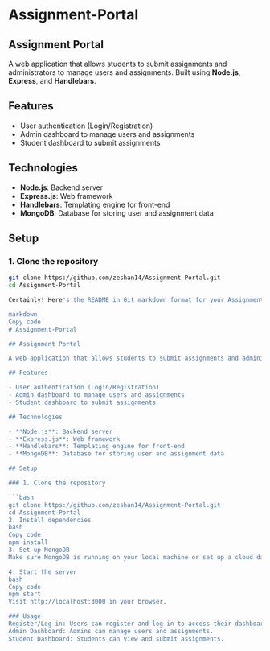 # Assignment-Portal

## Assignment Portal

A web application that allows students to submit assignments and administrators to manage users and assignments. Built using **Node.js**, **Express**, and **Handlebars**.

## Features

- User authentication (Login/Registration)
- Admin dashboard to manage users and assignments
- Student dashboard to submit assignments

## Technologies

- **Node.js**: Backend server
- **Express.js**: Web framework
- **Handlebars**: Templating engine for front-end
- **MongoDB**: Database for storing user and assignment data

## Setup

### 1. Clone the repository

```bash
git clone https://github.com/zeshan14/Assignment-Portal.git
cd Assignment-Portal

Certainly! Here's the README in Git markdown format for your Assignment Portal project:

markdown
Copy code
# Assignment-Portal

## Assignment Portal

A web application that allows students to submit assignments and administrators to manage users and assignments. Built using **Node.js**, **Express**, and **Handlebars**.

## Features

- User authentication (Login/Registration)
- Admin dashboard to manage users and assignments
- Student dashboard to submit assignments

## Technologies

- **Node.js**: Backend server
- **Express.js**: Web framework
- **Handlebars**: Templating engine for front-end
- **MongoDB**: Database for storing user and assignment data

## Setup

### 1. Clone the repository

```bash
git clone https://github.com/zeshan14/Assignment-Portal.git
cd Assignment-Portal
2. Install dependencies
bash
Copy code
npm install
3. Set up MongoDB
Make sure MongoDB is running on your local machine or set up a cloud database (e.g., MongoDB Atlas). Update the database URL in server.js.

4. Start the server
bash
Copy code
npm start
Visit http://localhost:3000 in your browser.

### Usage 
Register/Log in: Users can register and log in to access their dashboards.
Admin Dashboard: Admins can manage users and assignments.
Student Dashboard: Students can view and submit assignments.
